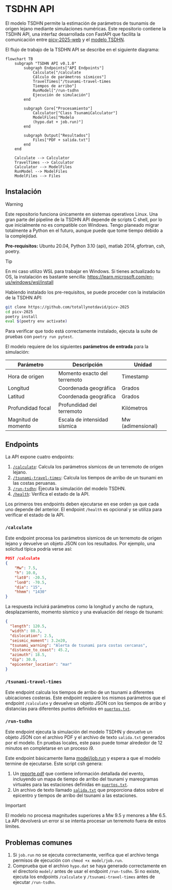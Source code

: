 # TSDHN API

El modelo TSDHN permite la estimación de parámetros de tsunamis de origen lejano mediante simulaciones numéricas. Este repositorio contiene la TSDHN API, una interfaz desarrollada con FastAPI que facilita la comunicación entre [picv-2025-web](https://github.com/totallynotdavid/picv-2025-web) y el [modelo TSDHN](https://github.com/totallynotdavid/picv-2025/tree/main/model).

El flujo de trabajo de la TSDHN API se describe en el siguiente diagrama:

```mermaid
flowchart TB
    subgraph "TSDHN API v0.1.0"
        subgraph Endpoints["API Endpoints"]
            Calculate["/calculate
            Cálculo de parámetros sísmicos"]
            TravelTimes["/tsunami-travel-times
            Tiempos de arribo"]
            RunModel["/run-tsdhn
            Ejecución de simulación"]
        end

        subgraph Core["Procesamiento"]
            Calculator["Class TsunamiCalculator"]
            ModelFiles["Modelo
            (hypo.dat + job.run)"]
        end

        subgraph Output["Resultados"]
            Files["PDF + salida.txt"]
        end
    end

    Calculate --> Calculator
    TravelTimes --> Calculator
    Calculator --> ModelFiles
    RunModel --> ModelFiles
    ModelFiles --> Files
```

## Instalación

> [!WARNING]
> Este repositorio funciona únicamente en sistemas operativos Linux. Una gran parte del pipeline de la TSDHN API depende de scripts C shell, por lo que inicialmente no es compatible con Windows. Tengo planeado migrar totalmente a Python en el futuro, aunque puede que tome tiempo debido a la complejidad.

**Pre-requisitos:** Ubuntu 20.04, Python 3.10 (api), matlab 2014, gfortran, csh, poetry.

> [!TIP]
> En mi caso utilizo WSL para trabajar en Windows. Si tienes actualizado tu OS, la instalación es bastante sencilla: https://learn.microsoft.com/en-us/windows/wsl/install

Habiendo instalado los pre-requisitos, se puede proceder con la instalación de la TSDHN API:

```bash
git clone https://github.com/totallynotdavid/picv-2025
cd picv-2025
poetry install
eval $(poetry env activate)
```

Para verificar que todo está correctamente instalado, ejecuta la suite de pruebas con `poetry run pytest`.

El modelo requiere de los siguientes **parámetros de entrada** para la simulación:

| Parámetro           | Descripción                  | Unidad            |
| ------------------- | ---------------------------- | ----------------- |
| Hora de origen      | Momento exacto del terremoto | Timestamp         |
| Longitud            | Coordenada geográfica        | Grados            |
| Latitud             | Coordenada geográfica        | Grados            |
| Profundidad focal   | Profundidad del terremoto    | Kilómetros        |
| Magnitud de momento | Escala de intensidad sísmica | Mw (adimensional) |

## Endpoints

La API expone cuatro endpoints:

1. [`/calculate`](orchestrator/main.py?plain=1#L25): Calcula los parámetros sísmicos de un terremoto de origen lejano.
2. [`/tsunami-travel-times`](orchestrator/main.py?plain=1#L43): Calcula los tiempos de arribo de un tsunami en las costas peruanas.
3. [`/run-tsdhn`](orchestrator/main.py?plain=1#L59): Ejecuta la simulación del modelo TSDHN.
4. [`/health`](orchestrator/main.py?plain=1#L88): Verifica el estado de la API.

Los primeros tres endpoints deben ejecutarse en ese orden ya que cada uno depende del anterior. El endpoint `/health` es opcional y se utiliza para verificar el estado de la API.

### `/calculate`

Este endpoint procesa los parámetros sísmicos de un terremoto de origen lejano y devuelve un objeto JSON con los resultados. Por ejemplo, una solicitud típica podría verse así:

```json
POST /calculate
{
    "Mw": 7.5,
    "h": 10.0,
    "lat0": -20.5,
    "lon0": -70.5,
    "dia": "15",
    "hhmm": "1430"
}
```

La respuesta incluirá parámetros como la longitud y ancho de ruptura, desplazamiento, momento sísmico y una evaluación del riesgo de tsunami:

```json
{
  "length": 120.5,
  "width": 80.3,
  "dislocation": 2.5,
  "seismic_moment": 3.2e20,
  "tsunami_warning": "Alerta de tsunami para costas cercanas",
  "distance_to_coast": 45.2,
  "azimuth": 18.5,
  "dip": 30.0,
  "epicenter_location": "mar"
}
```

### `/tsunami-travel-times`

Este endpoint calcula los tiempos de arribo de un tsunami a diferentes ubicaciones costeras. Este endpoint requiere los mismos parámetros que el endpoint `/calculate` y devuelve un objeto JSON con los tiempos de arribo y distancias para diferentes puntos definidos en [`puertos.txt`](model/puertos.txt).

### `/run-tsdhn`

Este endpoint ejecuta la simulación del modelo TSDHN y devuelve un objeto JSON con el archivo PDF y el archivo de texto `salida.txt` generados por el modelo. En pruebas locales, este paso puede tomar alrededor de 12 minutos en completarse en un proceso i9.

Este endpoint básicamente llama [model/job.run](model/job.run) y espera a que el modelo termine de ejecutarse. Este script csh genera:

1. Un [reporte.pdf](model/reporte.pdf) que contiene información detallada del evento, incluyendo un mapa de tiempo de arribo del tsunami y mareogramas virtuales para las estaciones definidas en [`puertos.txt`](model/puertos.txt).
2. Un archivo de texto llamado [`salida.txt`](model/salida.txt) que proporciona datos sobre el epicentro y tiempos de arribo del tsunami a las estaciones.

> [!IMPORTANT]
> El modelo no procesa magnitudes superiores a Mw 9.5 y menores a Mw 6.5. La API devolverá un error si se intenta procesar un terremoto fuera de estos límites.

## Problemas comunes

1. Si `job.run` no se ejecuta correctamente, verifica que el archivo tenga permisos de ejecución con `chmod +x model/job.run`.
2. Comprueba que el archivo `hypo.dat` se haya generado correctamente en el directorio `model/` antes de usar el endpoint `/run-tsdhn`. Si no existe, ejecuta los endpoints `/calculate` y `/tsunami-travel-times` antes de ejecutar `/run-tsdhn`.
